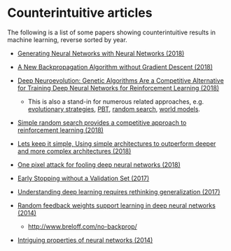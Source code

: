 # Counterintuitive articles

The following is a list of some papers showing counterintuitive results in machine learning, reverse sorted by year.
<!-- Free papers only-->

* [Generating Neural Networks with Neural Networks (2018)](https://arxiv.org/abs/1801.01952)

* [A New Backpropagation Algorithm without Gradient Descent (2018)](https://arxiv.org/abs/1802.00027)

* [Deep Neuroevolution: Genetic Algorithms Are a Competitive Alternative for Training Deep Neural Networks for Reinforcement Learning (2018)](https://arxiv.org/abs/1712.06567)
  * This is also a stand-in for numerous related approaches, e.g. [evolutionary strategies](https://arxiv.org/abs/1703.03864), [PBT](https://arxiv.org/abs/1711.09846), [random search](https://arxiv.org/abs/1803.07055), [world models](https://arxiv.org/abs/1803.10122).

* [Simple random search provides a competitive approach to reinforcement learning (2018)](https://arxiv.org/abs/1803.07055)

* [Lets keep it simple, Using simple architectures to outperform deeper and more complex architectures (2018)](https://arxiv.org/abs/1608.06037)

* [One pixel attack for fooling deep neural networks (2018)](https://arxiv.org/abs/1710.08864)

* [Early Stopping without a Validation Set (2017)](https://arxiv.org/abs/1703.09580)

* [Understanding deep learning requires rethinking generalization (2017)](https://arxiv.org/abs/1611.03530)

* [Random feedback weights support learning in deep neural networks (2014)](https://arxiv.org/abs/1411.0247)
  * http://www.breloff.com/no-backprop/

* [Intriguing properties of neural networks (2014)](https://arxiv.org/abs/1312.6199)

